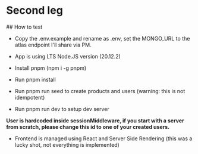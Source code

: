 # Second leg

## How to test

- Copy the .env.example and rename as .env, set the MONGO_URL to the atlas endpoint I'll share via PM.

- App is using LTS Node.JS version (20.12.2)
- Install pnpm (npm i -g pnpm)
- Run pnpm install
- Run pnpm run seed to create products and users (warning: this is not idempotent)
- Run pnpm run dev to setup dev server

**User is hardcoded inside sessionMiddleware, if you start with a server from scratch, please change
this id to one of your created users.**

- Frontend is managed using React and Server Side Rendering (this was a lucky shot, not everything is implemented)



